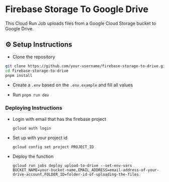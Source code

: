 # Firebase Storage To Google Drive

This Cloud Run Job uploads files from a Google Cloud Storage bucket to Google Drive.

## ⚙️ Setup Instructions

- Clone the repository

```bash
git clone https://github.com/your-username/firebase-storage-to-drive.git
cd firebase-storage-to-drive
pnpm install
```

- Create a `.env` based on the `.env.example` and fill all values

- Run `pnpm run dev`

### Deploying Instructions

- Login with email that has the firebase project

  ```
  gcloud auth login
  ```

- Set up with your project id

  ```
  gcloud config set project PROJECT_ID
  ```

- Deploy the function

  ```
  gcloud run jobs deploy upload-to-drive --set-env-vars BUCKET_NAME=your-bucket-name,EMAIL_ADDRESS=email-address-of-your-drive-account,FOLDER_ID=folder-id-of-uploading-the-files
  ```
